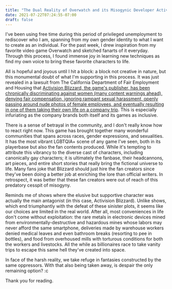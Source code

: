 ```yaml
---
title: "The Dual Reality of Overwatch and its Misogynic Developer Activision Blizzard"
date: 2021-07-22T07:24:55-07:00
draft: false
---
```


I've been using free time during this period of privileged unemployment to rediscover who I am, spanning from my own gender identity to what I want to create as an individual. For the past week, I drew inspiration from my favorite video game Overwatch and sketched fanarts of it everyday. Through this process, I found immense joy in learning new techniques as find my own voice to bring these favorite characters to life.

All is hopeful and joyous until I hit a block: a block not creative in nature, but this monumental doubt of what I'm supporting in this process. It was just revealed in a lawsuit from The California Department of Fair Employment and Housing that [Activision Blizzard, the game's publisher, has been chronically discriminating against women (many content warnings ahead), denying fair compensation, ignoring rampant sexual harassment, openly passing around nude photos of female employees, and eventually resulting in one of them taking their own life on a company trip](https://twitter.com/jasonschreier/status/1418003549133361156). This is especially infuriating as the company brands both itself and its games as inclusive.

<!--more-->

There is a sense of betrayal in the community, and I don't really know how to react right now. This game has brought together many wonderful communities that spans across races, gender expressions, and sexualities. It has the most vibrant LGBTQIA+ scene of any game I've seen, both in its playerbase but also the fan contents produced. While it's tempting to attribute this vibrancy to the diverse cast of characters, including canonically gay characters; it is ultimately the fanbase, their headcannons, art pieces, and entire short stories that really bring the fictional universe to life. Many fans joke that Blizzard should just hire the fan creators since they've been doing a better job at enriching the lore than official writers. In retrospect, it was better that these fan creators were out of reach of this predatory cesspit of misogyny.

Reminds me of shows where the elusive but supportive character was actually the main antagonist (in this case, Activision Blizzard). Unlike shows, which end triumphantly with the defeat of these sinister plots, it seems like our choices are limited in the real world. After all, most conveniences in life don't come without exploitation: the rare metals in electronic devices mined from environmentally-destructive and hazardous mines whose labors may never afford the same smartphone, deliveries made by warehouse workers denied medical leaves and even bathroom breaks (resorting to pee in bottles), and food from overhoused mills with torturous conditions for both the workers and livestocks. All the while as billionaires race to take vanity trips to escape this same hell they've created into space.

In face of the harsh reality, we take refuge in fantasies constructed by the same oppressors. With that also being taken away, is despair the only remaining option? :c

Thank you for reading.
